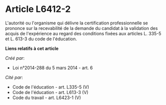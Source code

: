 # Article L6412-2

L'autorité ou l'organisme qui délivre la certification professionnelle se prononce sur la recevabilité de la demande du
candidat à la validation des acquis de l'expérience au regard des conditions fixées aux articles L. 335-5 et L. 613-3 du code
de l'éducation.

**Liens relatifs à cet article**

_Créé par_:

  - Loi n°2014-288 du 5 mars 2014 - art. 6

_Cité par_:

  - Code de l'éducation - art. L335-5 (V)
  - Code de l'éducation - art. L613-3 (V)
  - Code du travail - art. L6423-1 (V)

